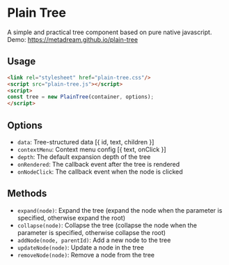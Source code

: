 # Plain Tree
A simple and practical tree component based on pure native javascript. 
Demo: https://metadream.github.io/plain-tree

## Usage 
```html
<link rel="stylesheet" href="plain-tree.css"/>
<script src="plain-tree.js"></script>
<script>
const tree = new PlainTree(container, options);
</script>
```

## Options
- `data`: Tree-structured data [{ id, text, children }]
- `contextMenu`: Context menu config [{ text, onClick }]
- `depth`: The default expansion depth of the tree
- `onRendered`: The callback event after the tree is rendered
- `onNodeClick`: The callback event when the node is clicked

## Methods
- `expand(node)`: Expand the tree (expand the node when the parameter is specified, otherwise expand the root)
- `collapse(node)`: Collapse the tree (collapse the node when the parameter is specified, otherwise collapse the root)
- `addNode(node, parentId)`: Add a new node to the tree
- `updateNode(node)`: Update a node in the tree
- `removeNode(node)`: Remove a node from the tree
